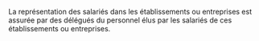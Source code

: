 La représentation des salariés dans les établissements ou entreprises est assurée par des délégués du personnel élus par les salariés de ces établissements ou entreprises.